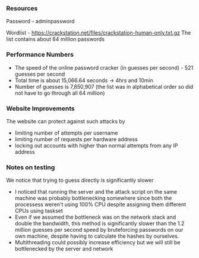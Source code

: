 ### Resources

Password - adminpassword

Wordlist - https://crackstation.net/files/crackstation-human-only.txt.gz
The list contains about 64 million passwords

### Performance Numbers

* The speed of the online password cracker (in guesses per second) - 521 guesses per second
* Total time is about 15,066.64 seconds -> 4hrs and 10min
* Number of guesses is 7,850,907 (the list was in alphabetical order so did not have to go through all 64 million)

### Website Improvements
The website can protect against such attacks by

* limiting number of attempts per username
* limiting number of requests per hardware address
* locking out accounts with higher than normal attempts from any IP address

### Notes on testing

We notice that trying to guess directly is significantly slower

* I noticed that running the server and the attack script on the same machine was probably bottlenecking somewhere since both the processess weren't using 100% CPU despite assigning them different CPUs using taskset
* Even if we assumed the bottleneck was on the network stack and double the bandwidth, this method is significantly slower than the 1.2 million guesses per second speed by bruteforcing passwords on our own machine, despite having to calculate the hashes by ourselves.
* Multithreading could possibly increase efficiency but we will still be bottlenecked by the server and network